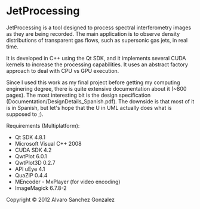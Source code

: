 # JetProcessing

JetProcessing is a tool designed to process spectral interferometry images as they are being recorded. The main application is to observe density distributions of transparent gas flows, such as supersonic gas jets, in real time.

It is developed in C++ using the Qt SDK, and it implements several CUDA kernels to increase the processing capabilities. It uses an abstract factory approach to deal with CPU vs GPU execution.

Since I used this work as my final project before getting my computing enginering degree, there is quite extensive documentation about it (~800 pages). The most interesting bit is the design specification (Documentation/DesignDetails_Spanish.pdf). The downside is that most of it is in Spanish, but let's hope that the U in UML actually does what is supposed to ;).

Requirements (Multiplatform):
* Qt SDK 4.8.1
* Microsoft Visual C++ 2008
* CUDA SDK 4.2
* QwtPlot 6.0.1
* QwtPlot3D 0.2.7
* API uEye 4.1 
* QuaZIP 0.4.4
* MEncoder - MxPlayer (for video encoding)
* ImageMagick 6.7.8-2

Copyright © 2012 Alvaro Sanchez Gonzalez
